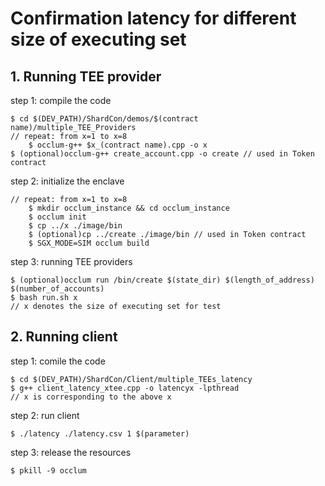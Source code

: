# Confirmation latency for different size of executing set
## 1. Running TEE provider
step 1: compile the code
```
$ cd $(DEV_PATH)/ShardCon/demos/$(contract name)/multiple_TEE_Providers
// repeat: from x=1 to x=8
    $ occlum-g++ $x_(contract name).cpp -o x 
$ (optional)occlum-g++ create_account.cpp -o create // used in Token contract
```
step 2: initialize the enclave
```
// repeat: from x=1 to x=8
    $ mkdir occlum_instance && cd occlum_instance
    $ occlum init
    $ cp ../x ./image/bin
    $ (optional)cp ../create ./image/bin // used in Token contract
    $ SGX_MODE=SIM occlum build
```
step 3: running TEE providers
```
$ (optional)occlum run /bin/create $(state_dir) $(length_of_address) $(number_of_accounts)
$ bash run.sh x
// x denotes the size of executing set for test
```

## 2. Running client
step 1: comile the code
```
$ cd $(DEV_PATH)/ShardCon/Client/multiple_TEEs_latency
$ g++ client_latency_xtee.cpp -o latencyx -lpthread
// x is corresponding to the above x
```
step 2: run client
```
$ ./latency ./latency.csv 1 $(parameter)
```
step 3: release the resources
```
$ pkill -9 occlum
```
